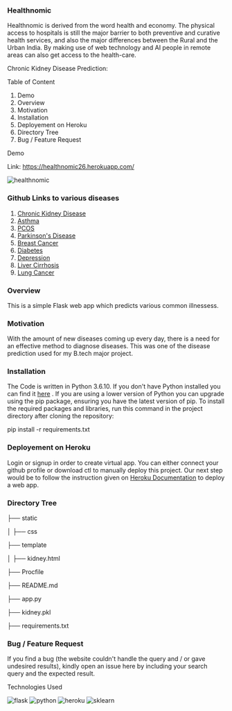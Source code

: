 ### Healthnomic 
Healthnomic is derived from the word health and economy.  The physical access to hospitals is still the major barrier to both preventive and curative health services, and also the major differences between the Rural and the Urban India. By making use of web technology and AI people in remote areas can also get access to the health-care.

Chronic Kidney Disease Prediction:

Table of Content
1. Demo
2. Overview
3. Motivation
4. Installation
5. Deployement on Heroku
6. Directory Tree
7. Bug / Feature Request

Demo

Link: https://healthnomic26.herokuapp.com/

![healthnomic](https://user-images.githubusercontent.com/36689965/120914042-0af4d900-c6b9-11eb-88ad-6f74e7a81525.JPG)

### Github Links to various diseases 

1. [Chronic Kidney Disease](https://github.com/NavJyo/Chronic-Kidney-Disease-prediction-using-machine-learning )
2. [Asthma](https://github.com/NavJyo/Asthma-Prediction-using-machine-learning )
3. [PCOS](https://github.com/NavJyo/PCOS-prediction-using-machine-learning ) 
4. [Parkinson's Disease](https://github.com/NavJyo/Parkinsons-disease-prediction-using-machine-learning) 
5. [Breast Cancer](https://github.com/NavJyo/Breast-Cancer-prediction-using-machine-learning) 
6. [Diabetes](https://github.com/NavJyo/Diabetes-prediction-using-machine-learning)
7. [Depression](https://github.com/NavJyo/Depression-prediction-using-Machine-learning)  
8. [Liver Cirrhosis](https://github.com/NavJyo/Liver-Cirrhosis-prediction-using-machine-learning)  
9. [Lung Cancer](https://github.com/NavJyo/Lung-Cancer-Prediction-using-machine-learning) 


### Overview

This is a simple Flask web app which predicts various common illnessess. 

### Motivation

With the amount of new diseases coming up every day, there is a need for an effective method to diagnose diseases.  This was one of the disease prediction used for my B.tech major project. 

### Installation

The Code is written in Python 3.6.10. If you don't have Python installed you can find it [here](https://www.python.org) . If you are using a lower version of Python you can upgrade using the pip package, ensuring you have the latest version of pip. To install the required packages and libraries, run this command in the project directory after cloning the repository:


pip install -r requirements.txt



### Deployement on Heroku

Login or signup in order to create virtual app. You can either connect your github profile or download ctl to manually deploy this project.
Our next step would be to follow the instruction given on [Heroku Documentation](https://devcenter.heroku.com/articles/getting-started-with-python)  to deploy a web app.


### Directory Tree

├── static 

 │   ├── css
 
├── template

 │   ├── kidney.html
 
├── Procfile

├── README.md

├── app.py 

├── kidney.pkl

├── requirements.txt
 

### Bug / Feature Request
If you find a bug (the website couldn't handle the query and / or gave undesired results), kindly open an issue here by including your search query and the expected result. 

Technologies Used

![flask](https://user-images.githubusercontent.com/36689965/117563372-0ab9eb80-b0c3-11eb-9a6d-52962fd46e07.png)  ![python](https://user-images.githubusercontent.com/36689965/117563454-97fd4000-b0c3-11eb-866b-3929f09b6cbc.jpg)
![heroku](https://user-images.githubusercontent.com/36689965/117563393-2ae9aa80-b0c3-11eb-9731-2c681ca645d6.png) ![sklearn](https://user-images.githubusercontent.com/36689965/117563487-e1e62600-b0c3-11eb-83bb-e6cb104408f2.png)




